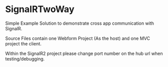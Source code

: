 # SignalRTwoWay
Simple Example Solution to demonstrate cross app communication with SignalR.

Source Files contain one Webform Project (As the host) and one MVC project the client.

Within the SignalR2 project please change port number on the hub url when testing/debugging.
<script src="http://localhost:YOURPORTNUMBER/signalr/hubs"></script>
